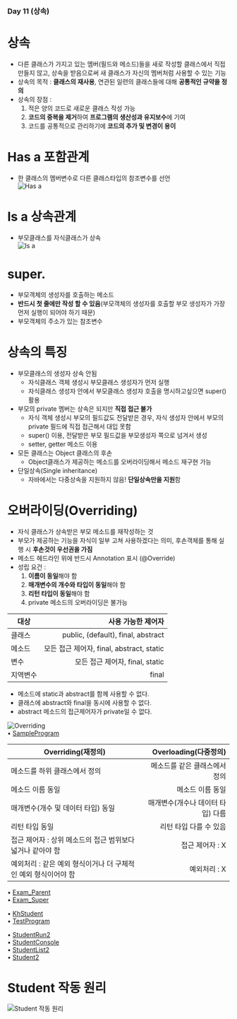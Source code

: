 ### Day 11 (상속)  

# 상속  
  - 다른 클래스가 가지고 있는 멤버(필드와 메소드)들을 새로 작성할 클래스에서 직접 만들지 않고, 
    상속을 받음으로써 새 클래스가 자신의 멤버처럼 사용할 수 있는 기능  
  - 상속의 목적 : **클래스의 재사용**, 연관된 일련의 클래스들에 대해 **공통적인 규약을 정의**  
  - 상속의 장점 :  
    1. 적은 양의 코드로 새로운 클래스 작성 가능  
    2. **코드의 중복을 제거**하여 **프로그램의 생산성과 유지보수**에 기여  
    3. 코드를 공통적으로 관리하기에 **코드의 추가 및 변경이 용이**  
    
# Has a 포함관계  
  - 한 클래스의 멤버변수로 다른 클래스타입의 참조변수를 선언  
  ![Has a](https://user-images.githubusercontent.com/68003227/105010926-aaedf500-5a7f-11eb-8a42-7ab335223269.png)  
  
# Is a 상속관계  
  - 부모클래스를 자식클래스가 상속  
![Is a](https://user-images.githubusercontent.com/68003227/105010927-aaedf500-5a7f-11eb-9143-c3dcf8463a87.png)  
  
# super.  
  - 부모객체의 생성자를 호출하는 메소드  
  - **반드시 첫 줄에만 작성 할 수 있음**(부모객체의 생성자를 호출할 부모 생성자가 가장 먼저 실행이 되어야 하기 때문)  
  - 부모객체의 주소가 있는 참조변수  
  
# 상속의 특징  
  - 부모클래스의 생성자 상속 안됨  
    - 자식클래스 객체 생성시 부모클래스 생성자가 먼저 실행  
    - 자식클래스 생성자 안에서 부모클래스 생성자 호출을 명시하고싶으면 super()활용  
  - 부모의 private 멤버는 상속은 되지만 **직접 접근 불가**  
    - 자식 객체 생성시 부모의 필드값도 전달받은 경우, 자식 생성자 안에서 부모의 private 필드에 직접 접근해서 대입 못함  
    - super() 이용, 전달받은 부모 필드값을 부모생성자 쪽으로 넘겨서 생성  
    - setter, getter 메소드 이용  
  - 모든 클래스는 Object 클래스의 후손  
    - Object클래스가 제공하는 메소드를 오버라이딩해서 메소드 재구현 가능  
  - 단일상속(Single inheritance)  
    - 자바에서는 다중상속을 지원하지 않음! **단일상속만을 지원**함  

# 오버라이딩(Overriding)  
  - 자식 클래스가 상속받은 부모 메소드를 재작성하는 것  
  - 부모가 제공하는 기능을 자식이 일부 고쳐 사용하겠다는 의미, 후손객체를 통해 실행 시 **후손것이 우선권을 가짐**  
  - 메소드 헤드라인 위에 반드시 Annotation 표시 (@Override)  
  - 성립 요건 :  
    1. **이름이 동일**해야 함  
    2. **매개변수의 개수와 타입이 동일**해야 함  
    3. **리턴 타입이 동일**해야 함  
    4. private 메소드의 오버라이딩은 불가능  
    
|대상   |                       사용 가능한 제어자  |
|------|-------------------------------------:|
|클래스  |public, (default), final, abstract    |
|메소드  |모든 접근 제어자, final, abstract, static | 
|변수   |모든 접근 제어자, final, static           |
|지역변수|final                                 |  
  - 메소드에 static과 abstract를 함께 사용할 수 없다.  
  - 클래스에 abstract와 final을 동시에 사용할 수 없다.  
  - abstract 메소드의 접근제어자가 private일 수 없다.  

![Overriding](https://user-images.githubusercontent.com/68003227/105010920-a9243180-5a7f-11eb-83ea-ba0cc7681754.png)  
• [SampleProgram](https://github.com/icici0093/KH_Study/blob/main/code/SampleProgram.java)  

  
| Overriding(재정의)                                 | Overloading(다중정의) |
|--------------------------------------------------|-------------------------------------:|
| 메소드를 하위 클래스에서 정의                           | 메소드를 같은 클래스에서 정의                |
| 메소드 이름 동일                                     | 메소드 이름 동일                         | 
| 매개변수(개수 및 데이터 타입) 동일                       | 매개변수(개수나 데이터 타입) 다름            |
| 리턴 타입 동일                                      | 리턴 타입 다를 수 있음                    |  
| 접근 제어자 : 상위 메소드의 접근 범위보다 넓거나 같아야 함    | 접근 제어자 : X                          |
| 예외처리 : 같은 예외 형식이거나 더 구체적인 예외 형식이어야 함 | 예외처리 : X                            |
  
• [Exam_Parent](https://github.com/icici0093/KH_Study/blob/main/code/Exam_Parent.java)  
• [Exam_Super](https://github.com/icici0093/KH_Study/blob/main/code/Exam_Super.java)  

• [KhStudent](https://github.com/icici0093/KH_Study/blob/main/code/KhStudent.java)    
• [TestProgram](https://github.com/icici0093/KH_Study/blob/main/code/TestProgram.java)    

• [StudentRun2](https://github.com/icici0093/KH_Study/blob/main/code/StudentRun2.java)  
• [StudentConsole](https://github.com/icici0093/KH_Study/blob/main/code/StudentConsole.java)  
• [StudentList2](https://github.com/icici0093/KH_Study/blob/main/code/StudentList2.java)  
• [Student2](https://github.com/icici0093/KH_Study/blob/main/code/Student2.java)  

# Student 작동 원리
![Student 작동 원리](https://user-images.githubusercontent.com/68003227/105010909-a6294100-5a7f-11eb-9553-58c596db9aa0.png)

